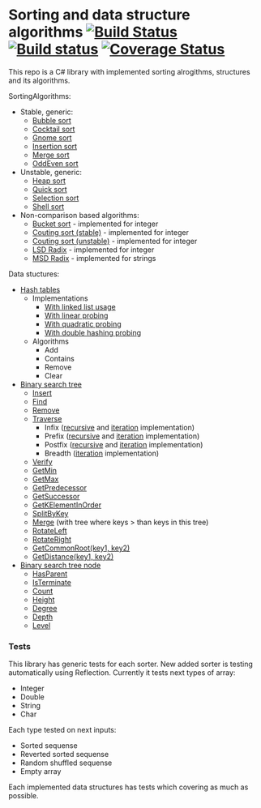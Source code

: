 # Sorting and data structure algorithms [![Build Status](https://travis-ci.org/Silvochka/algorithms.svg?branch=dev)](https://travis-ci.org/Silvochka/algorithms) [![Build status](https://ci.appveyor.com/api/projects/status/i9w52t621058hwln/branch/dev?svg=true)](https://ci.appveyor.com/project/Silvochka/algorithms/branch/dev) [![Coverage Status](https://coveralls.io/repos/github/Silvochka/algorithms/badge.svg?branch=dev&bust=1)](https://coveralls.io/github/Silvochka/algorithms?branch=dev)

This repo is a C# library with implemented sorting alrogithms, structures and its algorithms.

SortingAlgorithms:
  - Stable, generic:
    - [Bubble sort](https://github.com/Silvochka/algorithms/blob/dev/Algorithms/SortAlgorithms/Stable/BubbleSorter.cs) 
    - [Cocktail sort](https://github.com/Silvochka/algorithms/blob/dev/Algorithms/SortAlgorithms/Stable/CocktailSorter.cs) 
    - [Gnome sort](https://github.com/Silvochka/algorithms/blob/dev/Algorithms/SortAlgorithms/Stable/GnomeSorter.cs) 
    - [Insertion sort](https://github.com/Silvochka/algorithms/blob/dev/Algorithms/SortAlgorithms/Stable/InsertionSorter.cs) 
    - [Merge sort](https://github.com/Silvochka/algorithms/blob/dev/Algorithms/SortAlgorithms/Stable/MergeSorter.cs) 
    - [OddEven sort](https://github.com/Silvochka/algorithms/blob/dev/Algorithms/SortAlgorithms/Stable/OddEvenSorter.cs) 
  - Unstable, generic:
    - [Heap sort](https://github.com/Silvochka/algorithms/blob/dev/Algorithms/SortAlgorithms/Unstable/HeapSorter.cs) 
    - [Quick sort](https://github.com/Silvochka/algorithms/blob/dev/Algorithms/SortAlgorithms/Unstable/QuickSorter.cs) 
    - [Selection sort](https://github.com/Silvochka/algorithms/blob/dev/Algorithms/SortAlgorithms/Unstable/SelectionSorter.cs) 
    - [Shell sort](https://github.com/Silvochka/algorithms/blob/dev/Algorithms/SortAlgorithms/Unstable/ShellSorter.cs) 
  - Non-comparison based algorithms:
    - [Bucket sort](https://github.com/Silvochka/algorithms/blob/dev/Algorithms/SortAlgorithms/NonComparison/BucketSorter.cs)  - implemented for integer
    - [Couting sort (stable)](https://github.com/Silvochka/algorithms/blob/dev/Algorithms/SortAlgorithms/NonComparison/CountingStableSorter.cs)  - implemented for integer
    - [Couting sort (unstable)](https://github.com/Silvochka/algorithms/blob/dev/Algorithms/SortAlgorithms/NonComparison/CountingSorter.cs)  - implemented for integer
    - [LSD Radix](https://github.com/Silvochka/algorithms/blob/dev/Algorithms/SortAlgorithms/NonComparison/LSDRadixSorter.cs) - implemented for integer
    - [MSD Radix](https://github.com/Silvochka/algorithms/blob/dev/Algorithms/SortAlgorithms/NonComparison/MSDRadixSorter.cs) - implemented for strings

Data stuctures:
  - [Hash tables](https://github.com/Silvochka/algorithms/blob/dev/Algorithms/DataStructures/HashTable/IHashTable.cs)
    - Implementations
      - [With linked list usage](https://github.com/Silvochka/algorithms/blob/dev/Algorithms/DataStructures/HashTable/HashTableWithLinkedList.cs)
      - [With linear probing](https://github.com/Silvochka/algorithms/blob/dev/Algorithms/DataStructures/HashTable/LinearHashTable.cs)
      - [With quadratic probing](https://github.com/Silvochka/algorithms/blob/dev/Algorithms/DataStructures/HashTable/QuadraticHashTable.cs)
      - [With double hashing probing](https://github.com/Silvochka/algorithms/blob/dev/Algorithms/DataStructures/HashTable/DoubleHashTable.cs)
    - Algorithms
      - Add
      - Contains
      - Remove
      - Clear
  - [Binary search tree](https://github.com/Silvochka/algorithms/blob/dev/Algorithms/DataStructures/Tree/BinarySearchTree.cs)
    - [Insert](https://github.com/Silvochka/algorithms/blob/dev/Algorithms/DataStructures/Tree/BinarySearchTree.cs#L27)
    - [Find](https://github.com/Silvochka/algorithms/blob/dev/Algorithms/DataStructures/Tree/BinarySearchTree.cs#L49)
    - [Remove](https://github.com/Silvochka/algorithms/blob/dev/Algorithms/DataStructures/Tree/BinarySearchTree.cs#L64)
    - [Traverse](https://github.com/Silvochka/algorithms/blob/dev/Algorithms/DataStructures/Tree/BinarySearchTree.cs#L86)
      - Infix ([recursive](https://github.com/Silvochka/algorithms/blob/dev/Algorithms/DataStructures/Tree/BinarySearchTree.cs#L639) and [iteration](https://github.com/Silvochka/algorithms/blob/dev/Algorithms/DataStructures/Tree/BinarySearchTree.cs#L662) implementation)
      - Prefix ([recursive](https://github.com/Silvochka/algorithms/blob/dev/Algorithms/DataStructures/Tree/BinarySearchTree.cs#L646) and [iteration](https://github.com/Silvochka/algorithms/blob/dev/Algorithms/DataStructures/Tree/BinarySearchTree.cs#L682) implementation)
      - Postfix ([recursive](https://github.com/Silvochka/algorithms/blob/dev/Algorithms/DataStructures/Tree/BinarySearchTree.cs#L653) and [iteration](https://github.com/Silvochka/algorithms/blob/dev/Algorithms/DataStructures/Tree/BinarySearchTree.cs#L704) implementation)
      - Breadth ([iteration](https://github.com/Silvochka/algorithms/blob/dev/Algorithms/DataStructures/Tree/BinarySearchTree.cs#L735) implementation)
    - [Verify](https://github.com/Silvochka/algorithms/blob/dev/Algorithms/DataStructures/Tree/BinarySearchTree.cs#L126)
    - [GetMin](https://github.com/Silvochka/algorithms/blob/dev/Algorithms/DataStructures/Tree/BinarySearchTree.cs#L140)
    - [GetMax](https://github.com/Silvochka/algorithms/blob/dev/Algorithms/DataStructures/Tree/BinarySearchTree.cs#L160)
    - [GetPredecessor](https://github.com/Silvochka/algorithms/blob/dev/Algorithms/DataStructures/Tree/BinarySearchTree.cs#L181)
    - [GetSuccessor](https://github.com/Silvochka/algorithms/blob/dev/Algorithms/DataStructures/Tree/BinarySearchTree.cs#L224)
    - [GetKElementInOrder](https://github.com/Silvochka/algorithms/blob/dev/Algorithms/DataStructures/Tree/BinarySearchTree.cs#L267)
    - [SplitByKey](https://github.com/Silvochka/algorithms/blob/dev/Algorithms/DataStructures/Tree/BinarySearchTree.cs#L283)
    - [Merge](https://github.com/Silvochka/algorithms/blob/dev/Algorithms/DataStructures/Tree/BinarySearchTree.cs#L349) (with tree where keys > than keys in this tree)
    - [RotateLeft](https://github.com/Silvochka/algorithms/blob/dev/Algorithms/DataStructures/Tree/BinarySearchTree.cs#L373)
    - [RotateRight](https://github.com/Silvochka/algorithms/blob/dev/Algorithms/DataStructures/Tree/BinarySearchTree.cs#L403)
    - [GetCommonRoot(key1, key2)](https://github.com/Silvochka/algorithms/blob/dev/Algorithms/DataStructures/Tree/BinarySearchTree.cs#L436)
    - [GetDistance(key1, key2)](https://github.com/Silvochka/algorithms/blob/dev/Algorithms/DataStructures/Tree/BinarySearchTree.cs#L481)
  - [Binary search tree node](https://github.com/Silvochka/algorithms/blob/dev/Algorithms/DataStructures/Tree/BinarySearchTreeNode.cs)
    - [HasParent](https://github.com/Silvochka/algorithms/blob/dev/Algorithms/DataStructures/Tree/BinarySearchTreeNode.cs#L66)
    - [IsTerminate](https://github.com/Silvochka/algorithms/blob/dev/Algorithms/DataStructures/Tree/BinarySearchTreeNode.cs#L58)
    - [Count](https://github.com/Silvochka/algorithms/blob/dev/Algorithms/DataStructures/Tree/BinarySearchTreeNode.cs#L74)
    - [Height](https://github.com/Silvochka/algorithms/blob/dev/Algorithms/DataStructures/Tree/BinarySearchTreeNode.cs#L82)
    - [Degree](https://github.com/Silvochka/algorithms/blob/dev/Algorithms/DataStructures/Tree/BinarySearchTreeNode.cs#L90)
    - [Depth](https://github.com/Silvochka/algorithms/blob/dev/Algorithms/DataStructures/Tree/BinarySearchTreeNode.cs#L95)
    - [Level](https://github.com/Silvochka/algorithms/blob/dev/Algorithms/DataStructures/Tree/BinarySearchTreeNode.cs#L108)

### Tests

This library has generic tests for each sorter. New added sorter is testing automatically using Reflection. Currently it tests next types of array:
  - Integer
  - Double
  - String
  - Char

Each type tested on next inputs:
  - Sorted sequense
  - Reverted sorted sequense
  - Random shuffled sequense
  - Empty array

Each implemented data structures has tests which covering as much as possible.
